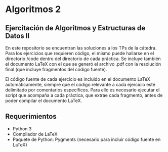 # Algoritmos 2

## Ejercitación de Algoritmos y Estructuras de Datos II

En este repositorio se encuentran las soluciones a los TPs de la cátedra. Para los ejercicios que requieren código, el mismo puede hallarse en el directorio /code dentro del directorio de cada práctica. Se incluye también el documento LaTeX con el que se generó el archivo .pdf con la resolución final (que incluye fragmentos del código fuente).

El código fuente de cada ejercicio es incluido en el documento LaTeX automáticamente, siempre que el código relevante a cada ejercicio esté delimitado por comentarios específicos. Para ello es necesario ejecutar el script que acompaña a cada práctica, que extrae cada fragmento, antes de poder compilar el documento LaTeX.

## Requerimientos

* Python 3
* Compilador de LaTeX
* Paquete de Python: Pygments (necesario para incluir código fuente en LaTeX)
